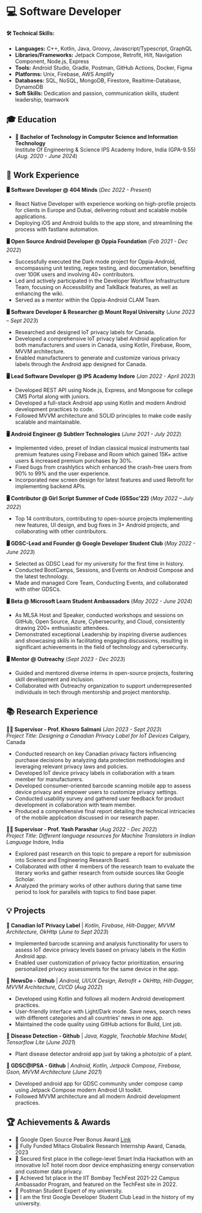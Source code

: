 # 💻 Software Developer

#### 🛠️ Technical Skills:
- **Languages:** C++, Kotlin, Java, Groovy, Javascript/Typescript, GraphQL
- **Libraries/Frameworks:** Jetpack Compose, Retrofit, Hilt, Navigation Component, Node.js, Express
- **Tools:** Android Studio, Gradle, Postman, GitHub Actions, Docker, Figma
- **Platforms:** Unix, Firebase, AWS Amplify
- **Databases:** SQL, NoSQL, MongoDB, Firestore, Realtime-Database, DynamoDB
- **Soft Skills:** Dedication and passion, communication skills, student leadership, teamwork

## 🎓 Education
- 📘 **Bachelor of Technology in Computer Science and Information Technology**  
  Institute Of Engineering & Science IPS Academy Indore, India (GPA-9.55) (_Aug. 2020 - June 2024_)

## 💼 Work Experience

**🖥️ Software Developer @ 404 Minds** (_Dec 2022 - Present_)
- React Native Developer with experience working on high-profile projects for clients in Europe and Dubai, delivering robust and scalable mobile applications.
- Deploying iOS and Android builds to the app store, and streamlining the process with fastlane automation.

**🖥️ Open Source Android Developer @ Oppia Foundation** (_Feb 2021 - Dec 2022_)
- Successfully executed the Dark mode project for Oppia-Android, encompassing unit testing, regex testing, and documentation, benefiting over 100K users and involving 40+ contributors.
- Led and actively participated in the Developer Workflow Infrastructure Team, focusing on Accessibility and TalkBack features, as well as enhancing the wiki.
- Served as a mentor within the Oppia-Android CLAM Team.

**🖥️ Software Developer & Researcher @ Mount Royal University** (_June 2023 – Sept 2023_)
- Researched and designed IoT privacy labels for Canada.
- Developed a comprehensive IoT privacy label Android application for both manufacturers and users in Canada, using Kotlin, Firebase, Room, MVVM architecture.
- Enabled manufacturers to generate and customize various privacy labels through the Android app designed for Canada.

**🖥️ Lead Software Developer @ IPS Academy Indore** (_Jan 2022 - April 2023_)
- Developed REST API using Node.js, Express, and Mongoose for college CMS Portal along with juniors.
- Developed a full-stack Android app using Kotlin and modern Android development practices to code.
- Followed MVVM architecture and SOLID principles to make code easily scalable and maintainable.

**🖥️ Android Engineer @ Subtlerr Technologies** (_June 2021 - July 2022_)
- Implemented video, preset of Indian classical musical instruments taal premium features using Firebase and Room which gained 15K+ active users & increased premium purchases by 30%.
- Fixed bugs from crashlytics which enhanced the crash-free users from 90% to 99% and the user experience.
- Incorporated new screen design for latest features and used Retrofit for implementing backend APIs.

**🖥️ Contributor @ Girl Script Summer of Code (GSSoc’22)** (_May 2022 – July 2022_)
- Top 14 contributors, contributing to open-source projects implementing new features, UI design, and bug fixes in 3+ Android projects, and collaborating with other contributors.

**🖥️ GDSC-Lead and Founder @ Google Developer Student Club** (_May 2022 - June 2023_)
- Selected as GDSC Lead for my university for the first time in history.
- Conducted BootCamps, Sessions, and Events on Android Compose and the latest technology.
- Made and managed Core Team, Conducting Events, and collaborated with other GDSCs.

**🖥️ Beta @ Microsoft Learn Student Ambassadors** (_May 2022 - June 2024_)
- As MLSA Host and Speaker, conducted workshops and sessions on GitHub, Open Source, Azure, Cybersecurity, and Cloud, consistently drawing 200+ enthusiastic attendees.
- Demonstrated exceptional Leadership by inspiring diverse audiences and showcasing skills in facilitating engaging discussions, resulting in significant achievements in the field of technology and cybersecurity.

**🖥️ Mentor @ Outreachy** (_Sept 2023 - Dec 2023_)
- Guided and mentored diverse interns in open-source projects, fostering skill development and inclusion.
- Collaborated with Outreachy organization to support underrepresented individuals in tech through mentorship and project mentorship.

## 📚 Research Experience

**🧑‍🏫 Supervisor - Prof. Khosro Salmani** (_Jan 2023 - Sept 2023_)  
_Project Title: Designing a Canadian Privacy Label for IoT Devices_ Calgary, Canada
- Conducted research on key Canadian privacy factors influencing purchase decisions by analyzing data protection methodologies and leveraging relevant privacy laws and policies.
- Developed IoT device privacy labels in collaboration with a team member for manufacturers.
- Developed consumer-oriented barcode scanning mobile app to assess device privacy and empower users to customize privacy settings.
- Conducted usability survey and gathered user feedback for product development in collaboration with team member.
- Produced a comprehensive final report detailing the technical intricacies of the mobile application discussed in our research paper.

**🧑‍🏫 Supervisor - Prof. Yash Parashar** (_Aug 2022 - Dec 2022_)  
_Project Title: Different language resources for Machine Translators in Indian Language_ Indore, India
- Explored past research on this topic to prepare a report for submission into Science and Engineering Research Board.
- Collaborated with other 4 members of the research team to evaluate the literary works and gather research from outside sources like Google Scholar.
- Analyzed the primary works of other authors during that same time period to look for parallels with topics to find base paper.

## 💡 Projects

**📱 Canadian IoT Privacy Label** | _Kotlin, Firebase, Hilt-Dagger, MVVM Architecture, OkHttp_ (_June to Sept 2023_)
- Implemented barcode scanning and analysis functionality for users to assess IoT device privacy levels based on privacy labels in the Kotlin Android app.
- Enabled user customization of privacy factor prioritization, ensuring personalized privacy assessments for the same device in the app.

**📱 NewsDo - Github** | _Android, UI/UX Design, Retrofit + OkHttp, Hilt-Dagger, MVVM Architecture, CI/CD_ (_Aug 2022_)
- Developed using Kotlin and follows all modern Android development practices.
- User-friendly interface with Light/Dark mode. Save news, search news with different categories and all countries' news in one app.
- Maintained the code quality using GitHub actions for Build, Lint job.

**📱 Disease Detection - Github** | _Java, Kaggle, Teachable Machine Model, Tensorflow Lite_ (_June 2021_)
- Plant disease detector android app just by taking a photo/pic of a plant.

**📱 GDSC@IPSA - Github** | _Android, Kotlin, Jetpack Compose, Firebase, Gson, MVVM Architecture_ (_June 2021_)
- Developed android app for GDSC community under compose camp using Jetpack Compose modern Android UI toolkit.
- Followed MVVM architecture and all modern Android development practices.

## 🏆 Achievements & Awards
- 🏅 Google Open Source Peer Bonus Award [Link](https://drive.google.com/file/d/1gXgcixbM61A-QI_CWEH9sHWKlE3tt_8T/view)
- 🏅 Fully Funded Mitacs Globalink Research Internship Award, Canada, 2023
- 🏅 Secured first place in the college-level Smart India Hackathon with an innovative IoT hotel room door device emphasizing energy conservation and customer data privacy.
- 🏅 Achieved 1st place in the IIT Bombay TechFest 2021-22 Campus Ambassador Program, and featured on the TechFest site in 2022.
- 🏅 Postman Student Expert of my university.
- 🏅 I am the first Google Developer Student Club Lead in the history of my university.
